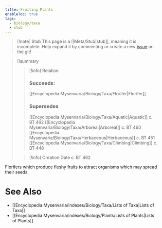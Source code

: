 ```yaml
---
title: Fruiting Plants
enableToc: true
tags:
  - biology/taxa
  - stub
---
```


> [!note] Stub
> This page is a [[Meta/Stub|stub]], meaning it is incomplete. Help expand it by commenting or create a new [issue](https://github.com/RagtimeGal/quartz--encyclopedia-mysenvaria/issues/new/choose) on the git!


> [!summary[](Meta/Stubs.md)
> > [!info] Relation
> > ### Succeeds:
> > [[Encyclopedia Mysenvaria/Biology/Taxa/Florifer|Florifer]]
> > ### Supersedes 
> > [[Encyclopedia Mysenvaria/Biology/Taxa/Aquatic|Aquatic]] c. BT 462
> > [[Encyclopedia Mysenvaria/Biology/Taxa/Arboreal|Arboreal]] c. BT 460
> > [[Encyclopedia Mysenvaria/Biology/Taxa/Herbaceous|Herbaceous]] c. BT 451
> > [[Encyclopedia Mysenvaria/Biology/Taxa/Climbing|Climbing]] c. BT 448
>
> > [!info] Creation Date
> > c. BT 462

Florifers which produce fleshy fruits to attract organisms which may spread their seeds.

# See Also
- [[Encyclopedia Mysenvaria/Indexes/Biology/Taxa/Lists of Taxa|Lists of Taxa]]
- [[Encyclopedia Mysenvaria/Indexes/Biology/Plants/Lists of Plants|Lists of Plants]]
